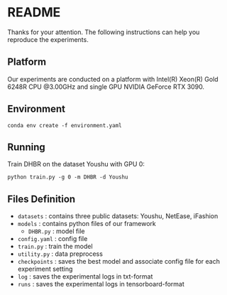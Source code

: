# README

Thanks for your attention. The following instructions can help you reproduce the experiments.

## Platform

Our experiments are conducted on a platform with Intel(R) Xeon(R) Gold 6248R CPU @3.00GHz and single GPU NVIDIA GeForce RTX 3090.

## Environment

```
conda env create -f environment.yaml
```

## Running

Train DHBR on the dataset Youshu with GPU 0:
```
python train.py -g 0 -m DHBR -d Youshu
```

## Files Definition

- ```datasets``` : contains three public datasets: Youshu, NetEase, iFashion
- ```models``` : contains python files of our framework
    - ```DHBR.py``` : model file
- ```config.yaml``` : config file
- ```train.py``` : train the model
- ```utility.py``` : data preprocess
- ```checkpoints``` : saves the best model and associate config file for each experiment setting
- ```log``` : saves the experimental logs in txt-format
- ```runs``` : saves the experimental logs in tensorboard-format
